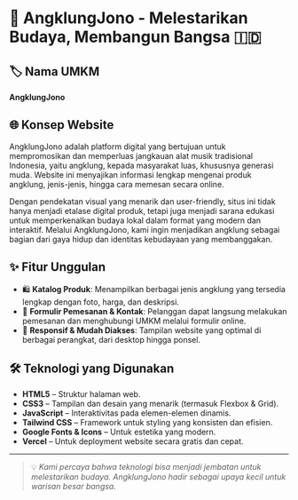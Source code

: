 # 🌾 AngklungJono - Melestarikan Budaya, Membangun Bangsa 🇮🇩

## 🏷️ Nama UMKM

**AngklungJono**

## 🌐 Konsep Website

AngklungJono adalah platform digital yang bertujuan untuk mempromosikan dan memperluas jangkauan alat musik tradisional Indonesia, yaitu angklung, kepada masyarakat luas, khususnya generasi muda. Website ini menyajikan informasi lengkap mengenai produk angklung, jenis-jenis, hingga cara memesan secara online.

Dengan pendekatan visual yang menarik dan user-friendly, situs ini tidak hanya menjadi etalase digital produk, tetapi juga menjadi sarana edukasi untuk memperkenalkan budaya lokal dalam format yang modern dan interaktif. Melalui AngklungJono, kami ingin menjadikan angklung sebagai bagian dari gaya hidup dan identitas kebudayaan yang membanggakan.

## ✨ Fitur Unggulan

- 🛍️ **Katalog Produk**: Menampilkan berbagai jenis angklung yang tersedia lengkap dengan foto, harga, dan deskripsi.
- 💬 **Formulir Pemesanan & Kontak**: Pelanggan dapat langsung melakukan pemesanan dan menghubungi UMKM melalui formulir online.
- 📱 **Responsif & Mudah Diakses**: Tampilan website yang optimal di berbagai perangkat, dari desktop hingga ponsel.

## 🛠️ Teknologi yang Digunakan

- **HTML5** – Struktur halaman web.
- **CSS3** – Tampilan dan desain yang menarik (termasuk Flexbox & Grid).
- **JavaScript** – Interaktivitas pada elemen-elemen dinamis.
- **Tailwind CSS** – Framework untuk styling yang konsisten dan efisien.
- **Google Fonts & Icons** – Untuk estetika yang modern.
- **Vercel** – Untuk deployment website secara gratis dan cepat.

---

> 💡 _Kami percaya bahwa teknologi bisa menjadi jembatan untuk melestarikan budaya. AngklungJono hadir sebagai upaya kecil untuk warisan besar bangsa._
